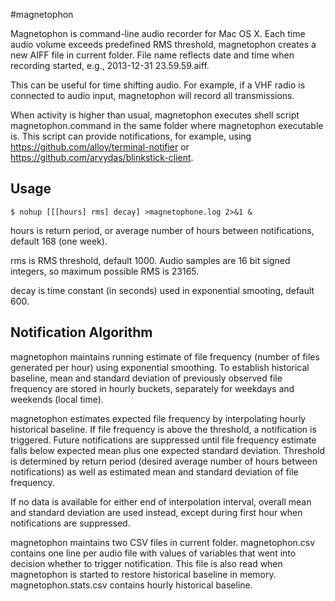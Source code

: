 #magnetophon

Magnetophon is command-line audio recorder for Mac OS X. Each time audio volume exceeds
predefined RMS threshold, magnetophon creates a new AIFF file in current folder. File name
reflects date and time when recording started, e.g., 2013-12-31 23.59.59.aiff.

This can be useful for time shifting audio. For example, if a VHF radio is connected to
audio input, magnetophon will record all transmissions.

When activity is higher than usual, magnetophon executes shell script magnetophon.command
in the same folder where magnetophon executable is. This script can provide notifications,
for example, using https://github.com/alloy/terminal-notifier or 
https://github.com/arvydas/blinkstick-client.

## Usage

```
$ nohup [[[hours] rms] decay] >magnetophone.log 2>&1 &
```
hours is return period, or average number of hours between notifications, default 168 
(one week).

rms is RMS threshold, default 1000. Audio samples are 16 bit signed integers, so maximum
possible RMS is 23165.

decay is time constant (in seconds) used in exponential smooting, default 600. 

## Notification Algorithm

magnetophon maintains running estimate of file frequency (number of files generated per
hour) using exponential smoothing. To establish historical baseline, mean and standard 
deviation of previously observed file frequency are stored in hourly buckets, separately 
for weekdays and weekends (local time).

magnetophon estimates expected file frequency by interpolating hourly historical baseline.
If file frequency is above the threshold, a notification is triggered. Future
notifications are suppressed until file frequency estimate falls below expected mean plus 
one expected standard deviation. Threshold is determined by return period (desired average 
number of hours between notifications) as well as estimated mean and standard deviation of
file frequency.

If no data is available for either end of interpolation interval, overall mean and
standard deviation are used instead, except during first hour when notifications are
suppressed.

magnetophon maintains two CSV files in current folder. magnetophon.csv contains one line
per audio file with values of variables that went into decision whether to trigger 
notification. This file is also read when magnetophon is started to restore historical
baseline in memory. magnetophon.stats.csv contains hourly historical baseline.